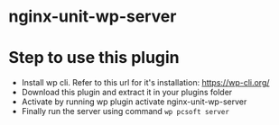 # nginx-unit-wp-server
# Step to use this plugin
* Install wp cli. Refer to this url for it's installation: https://wp-cli.org/
* Download this plugin and extract it in your plugins folder
* Activate by running wp plugin activate nginx-unit-wp-server
* Finally run the server using command ```wp pcsoft server```
